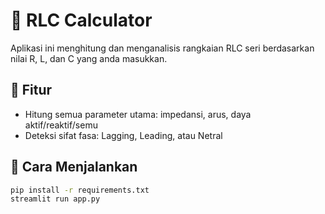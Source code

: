 # 🔌 RLC Calculator
Aplikasi ini menghitung dan menganalisis rangkaian RLC seri berdasarkan nilai R, L, dan C yang anda masukkan. 

## 🎯 Fitur
- Hitung semua parameter utama: impedansi, arus, daya aktif/reaktif/semu
- Deteksi sifat fasa: Lagging, Leading, atau Netral

## 🚀 Cara Menjalankan
```bash
pip install -r requirements.txt
streamlit run app.py
